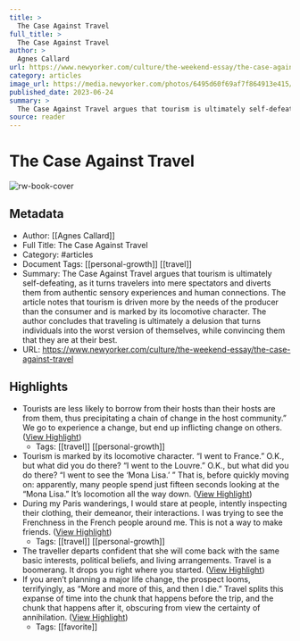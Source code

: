 ```yaml
---
title: >
  The Case Against Travel
full_title: >
  The Case Against Travel
author: >
  Agnes Callard
url: https://www.newyorker.com/culture/the-weekend-essay/the-case-against-travel
category: articles
image_url: https://media.newyorker.com/photos/6495d60f69af7f864913e415/16:9/w_1280,c_limit/Callard_final.jpg
published_date: 2023-06-24
summary: >
  The Case Against Travel argues that tourism is ultimately self-defeating, as it turns travelers into mere spectators and diverts them from authentic sensory experiences and human connections. The article notes that tourism is driven more by the needs of the producer than the consumer and is marked by its locomotive character. The author concludes that traveling is ultimately a delusion that turns individuals into the worst version of themselves, while convincing them that they are at their best.
source: reader
---
```

# The Case Against Travel

![rw-book-cover](https://media.newyorker.com/photos/6495d60f69af7f864913e415/16:9/w_1280,c_limit/Callard_final.jpg)

## Metadata
- Author: [[Agnes Callard]]
- Full Title: The Case Against Travel
- Category: #articles
- Document Tags: [[personal-growth]] [[travel]] 
- Summary: The Case Against Travel argues that tourism is ultimately self-defeating, as it turns travelers into mere spectators and diverts them from authentic sensory experiences and human connections. The article notes that tourism is driven more by the needs of the producer than the consumer and is marked by its locomotive character. The author concludes that traveling is ultimately a delusion that turns individuals into the worst version of themselves, while convincing them that they are at their best.
- URL: https://www.newyorker.com/culture/the-weekend-essay/the-case-against-travel

## Highlights
- Tourists are less likely to borrow from their hosts than their hosts are from them, thus precipitating a chain of change in the host community.” We go to experience a change, but end up inflicting change on others. ([View Highlight](https://read.readwise.io/read/01hjv78kh3ttfqef66rjxww8sd))
    - Tags: [[travel]] [[personal-growth]] 
- Tourism is marked by its locomotive character. “I went to France.” O.K., but what did you do there? “I went to the Louvre.” O.K., but what did you do there? “I went to see the ‘Mona Lisa.’ ” That is, before quickly moving on: apparently, many people spend just fifteen seconds looking at the “Mona Lisa.” It’s locomotion all the way down. ([View Highlight](https://read.readwise.io/read/01hjv7akbs2yqfsvztafqye25c))
- During my Paris wanderings, I would stare at people, intently inspecting their clothing, their demeanor, their interactions. I was trying to see the Frenchness in the French people around me. This is not a way to make friends. ([View Highlight](https://read.readwise.io/read/01hjv7fnrwxv375nzrswsj82ec))
    - Tags: [[travel]] [[personal-growth]] 
- The traveller departs confident that she will come back with the same basic interests, political beliefs, and living arrangements. Travel is a boomerang. It drops you right where you started. ([View Highlight](https://read.readwise.io/read/01hjv7hry5xdr8d3w2adtgn3ja))
- If you aren’t planning a major life change, the prospect looms, terrifyingly, as “More and more of this, and then I die.” Travel splits this expanse of time into the chunk that happens before the trip, and the chunk that happens after it, obscuring from view the certainty of annihilation. ([View Highlight](https://read.readwise.io/read/01hjv7kbanmwrwf1b0p66w2pka))
    - Tags: [[favorite]] 


